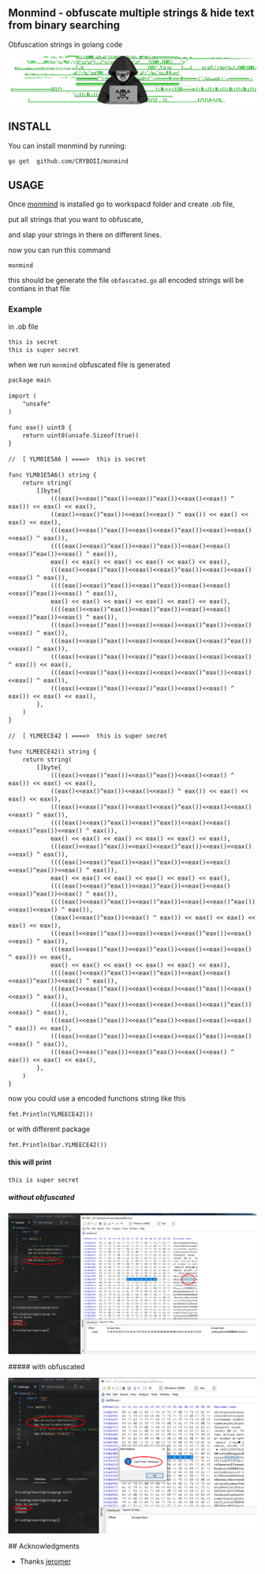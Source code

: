 ## Monmind - obfuscate multiple strings & hide text from binary searching 
Obfuscation strings in golang code

<p align="center">
	<img src="monmind.png" alt="kill"/>
</p>



## INSTALL

You can install monmind by running:

```
go get  github.com/CRYBOII/monmind
```
 


## USAGE

Once [monmind](https://github.com/CRYBOII/monmind) is installed 
go to workspacd folder and create .ob file, 

put  all strings that you want to obfuscate,

and slap your strings in there on different lines.

now you can run this command 

```
monmind
```

this should be generate the file `obfascated.go`
all encoded strings will be contians in that file
 
### Example 

in .ob file 
```
this is secret
this is super secret
```
when we run `monmind` obfuscated file is generated
```
package main

import (
	"unsafe"
)

func eax() uint8 {
	return uint8(unsafe.Sizeof(true))
}

//  [ YLM01E5A6 ] ====>  this is secret

func YLM01E5A6() string {
	return string(
		[]byte{
			(((eax()<<eax()^eax())<<eax()^eax())<<eax()<<eax() ^ eax()) << eax() << eax(),
			((eax()<<eax()^eax())<<eax()<<eax() ^ eax()) << eax() << eax() << eax(),
			(((eax()<<eax()^eax())<<eax()<<eax()^eax())<<eax()<<eax()<<eax() ^ eax()),
			((((eax()<<eax()^eax())<<eax()^eax())<<eax()<<eax()<<eax()^eax())<<eax() ^ eax()),
			eax() << eax() << eax() << eax() << eax() << eax(),
			(((eax()<<eax()^eax())<<eax()<<eax()^eax())<<eax()<<eax()<<eax() ^ eax()),
			((((eax()<<eax()^eax())<<eax()^eax())<<eax()<<eax()<<eax()^eax())<<eax() ^ eax()),
			eax() << eax() << eax() << eax() << eax() << eax(),
			((((eax()<<eax()^eax())<<eax()^eax())<<eax()<<eax()<<eax()^eax())<<eax() ^ eax()),
			(((eax()<<eax()^eax())<<eax()<<eax()<<eax()^eax())<<eax()<<eax() ^ eax()),
			(((eax()<<eax()^eax())<<eax()<<eax()<<eax()<<eax()^eax())<<eax() ^ eax()),
			(((eax()<<eax()^eax())<<eax()^eax())<<eax()<<eax()<<eax() ^ eax()) << eax(),
			(((eax()<<eax()^eax())<<eax()<<eax()<<eax()^eax())<<eax()<<eax() ^ eax()),
			(((eax()<<eax()^eax())<<eax()^eax())<<eax()<<eax() ^ eax()) << eax() << eax(),
		},
	)
}

//  [ YLMEECE42 ] ====>  this is super secret

func YLMEECE42() string {
	return string(
		[]byte{
			(((eax()<<eax()^eax())<<eax()^eax())<<eax()<<eax() ^ eax()) << eax() << eax(),
			((eax()<<eax()^eax())<<eax()<<eax() ^ eax()) << eax() << eax() << eax(),
			(((eax()<<eax()^eax())<<eax()<<eax()^eax())<<eax()<<eax()<<eax() ^ eax()),
			((((eax()<<eax()^eax())<<eax()^eax())<<eax()<<eax()<<eax()^eax())<<eax() ^ eax()),
			eax() << eax() << eax() << eax() << eax() << eax(),
			(((eax()<<eax()^eax())<<eax()<<eax()^eax())<<eax()<<eax()<<eax() ^ eax()),
			((((eax()<<eax()^eax())<<eax()^eax())<<eax()<<eax()<<eax()^eax())<<eax() ^ eax()),
			eax() << eax() << eax() << eax() << eax() << eax(),
			((((eax()<<eax()^eax())<<eax()^eax())<<eax()<<eax()<<eax()^eax())<<eax() ^ eax()),
			((((eax()<<eax()^eax())<<eax()^eax())<<eax()<<eax()^eax())<<eax()<<eax() ^ eax()),
			((eax()<<eax()^eax())<<eax() ^ eax()) << eax() << eax() << eax() << eax(),
			(((eax()<<eax()^eax())<<eax()<<eax()<<eax()^eax())<<eax()<<eax() ^ eax()),
			(((eax()<<eax()^eax())<<eax()^eax())<<eax()<<eax()<<eax() ^ eax()) << eax(),
			eax() << eax() << eax() << eax() << eax() << eax(),
			((((eax()<<eax()^eax())<<eax()^eax())<<eax()<<eax()<<eax()^eax())<<eax() ^ eax()),
			(((eax()<<eax()^eax())<<eax()<<eax()<<eax()^eax())<<eax()<<eax() ^ eax()),
			(((eax()<<eax()^eax())<<eax()<<eax()<<eax()<<eax()^eax())<<eax() ^ eax()),
			(((eax()<<eax()^eax())<<eax()^eax())<<eax()<<eax()<<eax() ^ eax()) << eax(),
			(((eax()<<eax()^eax())<<eax()<<eax()<<eax()^eax())<<eax()<<eax() ^ eax()),
			(((eax()<<eax()^eax())<<eax()^eax())<<eax()<<eax() ^ eax()) << eax() << eax(),
		},
	)
}

```

now you could use a encoded functions string like this

`fmt.Println(YLMEECE42())`

or with different package 


`fmt.Println(bar.YLMEECE42())`

#### this will print 
```
this is super secret
```
##### without obfuscated
<p align="center">
	<img src="capture-20211103-160212.png" alt="kill"/>
</p>
##### with obfuscated

<p align="center">
	<img src="capture-20211103-160509.png" alt="kill"/>
</p>
## Acknowledgments

* Thanks [jeromer](https://github.com/jeromer) 
